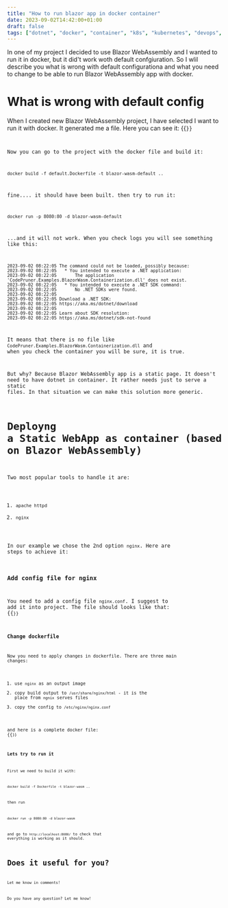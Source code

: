 ```yaml
---
title: "How to run blazor app in docker container"
date: 2023-09-02T14:42:00+01:00
draft: false
tags: ["dotnet", "docker", "container", "k8s", "kubernetes", "devops", "blazor","wasm","WebAssembly"]
---
```


In one of my project I decided to use Blazor WebAssembly and I wanted to run it in docker, but it did't work woth default confgiuration. So I wlil describe you what is wrong with default configurationa and what you need to change to be able to run Blazor WebAssembly app with docker.

# What is wrong with default config
When I created new Blazor WebAssembly project, I have selected I want to run it with docker. It generated me a file. Here you can see it:
{{<code language="docker"  file="static\examples\CodePruner.Examples\CodePruner.Examples.BlazorWasm.Containerization\default.Dockerfile" >}}

Now you can go to the project with the docker file and build it:
```
docker build -f default.Dockerfile -t blazor-wasm-default ..
```

fine.... it should have been built. then try to run it:
```
docker run -p 8080:80 -d blazor-wasm-default
```

...and it will not work. When you check logs you will see something like this:
```
2023-09-02 08:22:05 The command could not be loaded, possibly because:
2023-09-02 08:22:05   * You intended to execute a .NET application:
2023-09-02 08:22:05       The application 'CodePruner.Examples.BlazorWasm.Containerization.dll' does not exist.
2023-09-02 08:22:05   * You intended to execute a .NET SDK command:
2023-09-02 08:22:05       No .NET SDKs were found.
2023-09-02 08:22:05 
2023-09-02 08:22:05 Download a .NET SDK:
2023-09-02 08:22:05 https://aka.ms/dotnet/download
2023-09-02 08:22:05 
2023-09-02 08:22:05 Learn about SDK resolution:
2023-09-02 08:22:05 https://aka.ms/dotnet/sdk-not-found
```

It means that there is no file like `CodePruner.Examples.BlazorWasm.Containerization.dll` and when you check the container you will be sure, it is true. 

But why? Because Blazor WebAssembly app is a static page. It doesn't need to have dotnet in container. It rather needs just to serve a static files. In that situation we can make this solution more generic.

# Deployng a Static WebApp as container (based on Blazor WebAssembly)
Two most popular tools to handle it are:
1. `apache httpd`
2. `nginx`

In our example we chose the 2nd option `nginx`. Here are steps to achieve it:
### Add config file for nginx
You need to add a config file `nginx.conf`. I suggest to add it into project. The file should looks like that:
{{<code language="docker"  file="static\examples\CodePruner.Examples\CodePruner.Examples.BlazorWasm.Containerization\wwwroot\nginx.conf" >}}

### Change dockerfile
Now you need to apply changes in dockerfile. There are three main changes:
1. use `nginx` as an output image
2. copy build output to `/usr/share/nginx/html` - it is the place from `ngnix` serves files
3. copy the config to `/etc/nginx/nginx.conf`

and here is a complete docker file:
{{<code language="docker"  file="static\examples\CodePruner.Examples\CodePruner.Examples.BlazorWasm.Containerization\Dockerfile" >}}

### Lets try to run it
First we need to build it with:
```
docker build -f Dockerfile -t blazor-wasm ..
```

then run 
```
docker run -p 8080:80 -d blazor-wasm
```
and go to `http://localhost:8080/` to check that everything is working as it should.

# Does it useful for you?
Let me know in comments!

Do you have any question? Let me know!